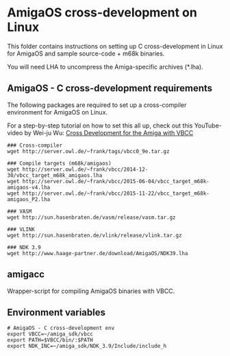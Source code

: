 # AmigaOS cross-development on Linux

This folder contains instructions on setting up C cross-development in Linux for AmigaOS and sample source-code + m68k binaries.

You will need LHA to uncompress the Amiga-specific archives (*.lha).

## AmigaOS - C cross-development requirements

The following packages are required to set up a cross-compiler environment for AmigaOS on Linux.

For a step-by-step tutorial on how to set this all up, check out this YouTube-video by Wei-ju Wu:
[Cross Development for the Amiga with VBCC](https://www.youtube.com/watch?v=vFV0oEyY92I&ab_channel=Wei-juWu)

```
### Cross-compiler
wget http://server.owl.de/~frank/tags/vbcc0_9e.tar.gz

### Compile targets (m68k/amigaos)
wget http://server.owl.de/~frank/vbcc/2014-12-30/vbcc_target_m68k_amigaos.lha
wget http://server.owl.de/~frank/vbcc/2015-06-04/vbcc_target_m68k-amigaos-v4.lha
wget http://server.owl.de/~frank/vbcc/2015-11-22/vbcc_target_m68k-amigaos_P2.lha

### VASM
wget http://sun.hasenbraten.de/vasm/release/vasm.tar.gz

### VLINK
wget http://sun.hasenbraten.de/vlink/release/vlink.tar.gz

### NDK 3.9
wget http://www.haage-partner.de/download/AmigaOS/NDK39.lha
```

## amigacc

Wrapper-script for compiling AmigaOS binaries with VBCC.

## Environment variables

```
# AmigaOS - C cross-development env
export VBCC=~/amiga_sdk/vbcc
export PATH=$VBCC/bin/:$PATH
export NDK_INC=~/amiga_sdk/NDK_3.9/Include/include_h
```
